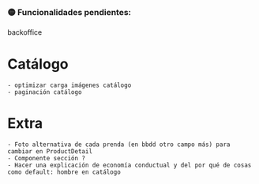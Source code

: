 ### 🟡 Funcionalidades pendientes:

backoffice

# Catálogo

    - optimizar carga imágenes catálogo
    - paginación catálogo

# Extra

    - Foto alternativa de cada prenda (en bbdd otro campo más) para cambiar en ProductDetail
    - Componente sección ?
    - Hacer una explicación de economía conductual y del por qué de cosas como default: hombre en catálogo
